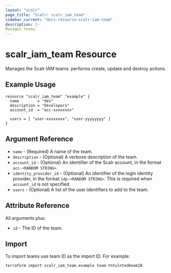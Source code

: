 ```yaml
---
layout: "scalr"
page_title: "Scalr: scalr_iam_team"
sidebar_current: "docs-resource-scalr-iam-team"
description: |-
Manages teams.
---
```


# scalr_iam_team Resource

Manages the Scalr IAM teams: performs create, update and destroy actions.

## Example Usage

```hcl
resource "scalr_iam_team" "example" {
  name        = "dev"
  description = "Developers"
  account_id  = "acc-xxxxxxxx"

  users = [ "user-xxxxxxxx", "user-yyyyyyyy" ]
}
```

## Argument Reference

* `name` - (Required) A name of the team.
* `description` - (Optional) A verbose description of the team.
* `account_id` - (Optional) An identifier of the Scalr account, in the format `acc-<RANDOM STRING>`.
* `identity_provider_id` - (Optional) An identifier of the login identity provider, in the format `idp-<RANDOM STRING>`. This is required when `account_id` is not specified.
* `users` - (Optional) A list of the user identifiers to add to the team.

## Attribute Reference

All arguments plus:

* `id` - The ID of the team.

## Import

To import teams use team ID as the import ID. For example:

```shell
terraform import scalr_iam_team.example team-tntulnted6oom28
```
